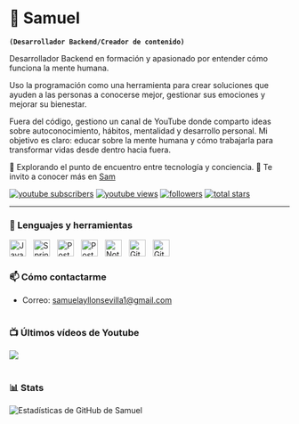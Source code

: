 # 🧠 Samuel

**`(Desarrollador Backend/Creador de contenido)`**

Desarrollador Backend en formación y apasionado por entender cómo funciona la mente humana.

Uso la programación como una herramienta para crear soluciones que ayuden a las personas a conocerse mejor, gestionar sus emociones y mejorar su bienestar.

Fuera del código, gestiono un canal de YouTube donde comparto ideas sobre autoconocimiento, hábitos, mentalidad y desarrollo personal. Mi objetivo es claro: educar sobre la mente humana y cómo trabajarla para transformar vidas desde dentro hacia fuera.

🚀 Explorando el punto de encuentro entre tecnología y conciencia.
🎥 Te invito a conocer más en [Sam][youtube]
   <p align="left">
      <a href="https://www.youtube.com/channel/UCrVQTglt8-oQ32eF0vG0mfQ?sub_confirmation=1">
         <img alt="youtube subscribers" title="Subscribe to my YouTube channel" src="https://custom-icon-badges.demolab.com/youtube/channel/subscribers/UCrVQTglt8-oQ32eF0vG0mfQ?color=%23E05D44&label=SUBSCRIBE&logo=video&logoColor=white&style=for-the-badge&labelColor=CE4630"/></a> 
      <a href="https://www.youtube.com/channel/UCrVQTglt8-oQ32eF0vG0mfQ">
         <img alt="youtube views" title="YouTube views" src="https://custom-icon-badges.demolab.com/youtube/channel/views/UCrVQTglt8-oQ32eF0vG0mfQ?color=%23E1AD0E&logo=eye&logoColor=white&style=for-the-badge&labelColor=C79600"/></a> 
      <a href="https://github.com/Samue45?tab=followers">
         <img alt="followers" title="Follow me on Github" src="https://custom-icon-badges.demolab.com/github/followers/Samue45?color=236ad3&labelColor=1155ba&style=for-the-badge&logo=person-add&label=Follow&logoColor=white"/></a>
      <a href="https://github.com/Samue45?tab=repositories&sort=stargazers">
         <img alt="total stars" title="Total stars on GitHub" src="https://custom-icon-badges.demolab.com/github/stars/Samue45?color=55960c&style=for-the-badge&labelColor=488207&logo=star"/></a>
   </p>

---

### 🧰 Lenguajes y herramientas
<img align="left" alt="Java" width="30px" style="padding-right:10px;" src="https://cdn.jsdelivr.net/gh/devicons/devicon/icons/java/java-original.svg"/>
<img align="left" alt="Spring" width="30px" style="padding-right:10px;" src="https://cdn.jsdelivr.net/gh/devicons/devicon/icons/spring/spring-original.svg" />
<img align="left" alt="Postgre" width="30px" style="padding-right:10px;" src="https://cdn.jsdelivr.net/gh/devicons/devicon@latest/icons/postgresql/postgresql-original.svg" />
<img align="left" alt="Postman" width="30px" style="padding-right:10px;" src="https://cdn.jsdelivr.net/gh/devicons/devicon@latest/icons/postman/postman-original.svg"/>
<img align="left" alt="Notion" width="30px" style="padding-right:10px;" src="https://cdn.jsdelivr.net/gh/devicons/devicon@latest/icons/notion/notion-original.svg"/>
<img align="left" alt="Git" width="30px" style="padding-right:10px;" src="https://cdn.jsdelivr.net/gh/devicons/devicon@latest/icons/git/git-original.svg"/>
<img align="left" alt="Github" width="30px" style="padding-right:10px;" src="https://cdn.jsdelivr.net/gh/devicons/devicon@latest/icons/github/github-original.svg"/>
<br />

#

### 📫 Cómo contactarme
- Correo: [samuelayllonsevilla1@gmail.com](mailto:samuelayllonsevilla1@gmail.com)

#

### 📺 Últimos vídeos de Youtube

<!-- BEGIN YOUTUBE-CARDS -->

<!--[![¡Internet Desvelado! Así Funciona la Red Global](https://ytcards.demolab.com/?id=8deKXiV-eLE&title=How+to+Automate+Your+Developer+Workflow&lang=en&timestamp=1717768812&background_color=%230d1117&title_color=%23ffffff&stats_color=%23dedede&max_title_lines=1&width=250&border_radius=5&duration=876 "¡Internet Desvelado! Así Funciona la Red Global")]([https://www.youtube.com/watch?v=8deKXiV-eLE](https://youtu.be/cN7DyrmQkYY?si=B4ywqi5veafvYC3T))
[![I Built a 3D Developer Portfolio Website // Three.js + React + Tailwind](https://ytcards.demolab.com/?id=f_ZxgQQ74Lc&title=I+Built+a+3D+Developer+Portfolio+Website+%2F%2F+Three.js+%2B+React+%2B+Tailwind&lang=en&timestamp=1717164035&background_color=%230d1117&title_color=%23ffffff&stats_color=%23dedede&max_title_lines=1&width=250&border_radius=5&duration=508 "I Built a 3D Developer Portfolio Website // Three.js + React + Tailwind")](https://www.youtube.com/watch?v=f_ZxgQQ74Lc)
[![The Pioneers of Computer Science](https://ytcards.demolab.com/?id=9904LHBwSL8&title=The+Pioneers+of+Computer+Science&lang=en&timestamp=1715094012&background_color=%230d1117&title_color=%23ffffff&stats_color=%23dedede&max_title_lines=1&width=250&border_radius=5&duration=1096 "The Pioneers of Computer Science")](https://www.youtube.com/watch?v=9904LHBwSL8)
[![So, you want to be a programmer?](https://ytcards.demolab.com/?id=LV_r2ahaKto&title=So%2C+you+want+to+be+a+programmer%3F&lang=en&timestamp=1714658415&background_color=%230d1117&title_color=%23ffffff&stats_color=%23dedede&max_title_lines=1&width=250&border_radius=5&duration=1243 "So, you want to be a programmer?")](https://www.youtube.com/watch?v=LV_r2ahaKto)
[![A Complete Overview of DevOps](https://ytcards.demolab.com/?id=zG1cM9VSINg&title=A+Complete+Overview+of+DevOps&lang=en&timestamp=1712845830&background_color=%230d1117&title_color=%23ffffff&stats_color=%23dedede&max_title_lines=1&width=250&border_radius=5&duration=867 "A Complete Overview of DevOps")](https://www.youtube.com/watch?v=zG1cM9VSINg)
[![Win this RTX 4090 signed by Jensen Huang](https://ytcards.demolab.com/?id=VybxPh8Trls&title=Win+this+RTX+4090+signed+by+Jensen+Huang&lang=en&timestamp=1710538911&background_color=%230d1117&title_color=%23ffffff&stats_color=%23dedede&max_title_lines=1&width=250&border_radius=5&duration=50 "Win this RTX 4090 signed by Jensen Huang")](https://www.youtube.com/watch?v=VybxPh8Trls)-->

<!-- END YOUTUBE-CARDS -->

[<img src="https://custom-icon-badges.demolab.com/badge/-Subscribe%20For%20More-red?style=for-the-badge&logo=video&logoColor=white"/>](https://www.youtube.com/channel/UCrVQTglt8-oQ32eF0vG0mfQ?sub_confirmation=1)

#

### 📊 Stats

![Estadísticas de GitHub de Samuel](https://github-readme-stats.vercel.app/api?username=Samue45&show_icons=true&theme=gruvbox)

<!-- ![GitHub Streak](https://streak-stats.demolab.com?user=ForrestKnight&theme=gruvbox&border_radius=4.5) -->

[website]: https://fkcodes.com
[youtube]: https://www.youtube.com/channel/UCrVQTglt8-oQ32eF0vG0mfQ


<!--
**Samu-wake/Samu-wake** is a ✨ _special_ ✨ repository because its `README.md` (this file) appears on your GitHub profile.

Here are some ideas to get you started:

- 🔭 I’m currently working on ...
- 🌱 I’m currently learning ...
- 👯 I’m looking to collaborate on ...
- 🤔 I’m looking for help with ...
- 💬 Ask me about ...
- 📫 How to reach me: ...
- 😄 Pronouns: ...
- ⚡ Fun fact: ...
-->

